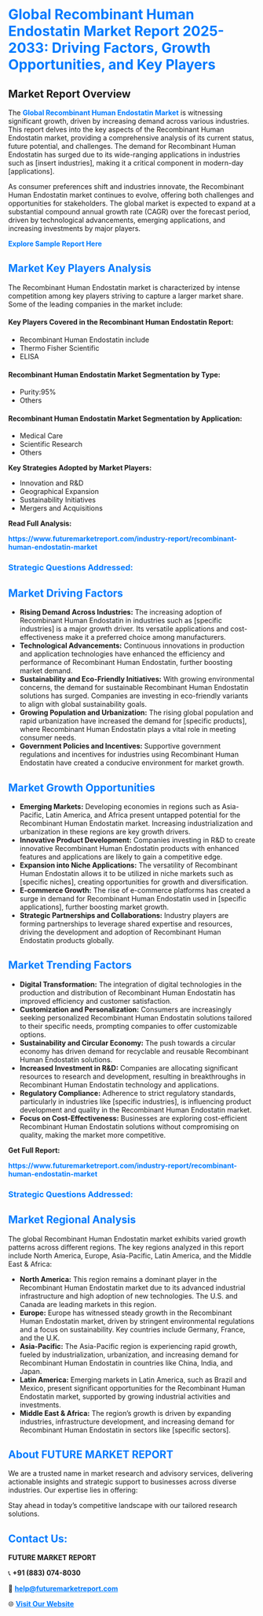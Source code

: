<h1 style="color: #007BFF;">Global Recombinant Human Endostatin Market Report 2025-2033: Driving Factors, Growth Opportunities, and Key Players</h1>

<section id="overview">
<h2>Market Report Overview</h2>
<p>The <a href="https://www.futuremarketreport.com/industry-report/recombinant-human-endostatin-market" style="color: #007BFF; text-decoration: none;"><strong>Global Recombinant Human Endostatin Market</strong></a> is witnessing significant growth, driven by increasing demand across various industries. This report delves into the key aspects of the Recombinant Human Endostatin market, providing a comprehensive analysis of its current status, future potential, and challenges. The demand for Recombinant Human Endostatin has surged due to its wide-ranging applications in industries such as [insert industries], making it a critical component in modern-day [applications].</p>
<p>As consumer preferences shift and industries innovate, the Recombinant Human Endostatin market continues to evolve, offering both challenges and opportunities for stakeholders. The global market is expected to expand at a substantial compound annual growth rate (CAGR) over the forecast period, driven by technological advancements, emerging applications, and increasing investments by major players.</p>
</section>

<section id="overview">
<p><a href="https://www.futuremarketreport.com/request-sample/reportId=99453" style="color: #007BFF; text-decoration: none;"><strong>Explore Sample Report Here</strong></a></p>
</section>

<section id="key-players">
<h2 style="color: #007BFF;">Market Key Players Analysis</h2>
<p>The Recombinant Human Endostatin market is characterized by intense competition among key players striving to capture a larger market share. Some of the leading companies in the market include:</p>
<h4>Key Players Covered in the Recombinant Human Endostatin Report:</h4>
<ul><li>Recombinant Human Endostatin include</li><li>Thermo Fisher Scientific</li><li>ELISA</li></ul>
<h4>Recombinant Human Endostatin Market Segmentation by Type:</h4>
<ul><li>Purity:95%</li><li>Others</li></ul>

<h4>Recombinant Human Endostatin Market Segmentation by Application:</h4>
<ul><li>Medical Care</li><li>Scientific Research</li><li>Others</li></ul>
<p><strong>Key Strategies Adopted by Market Players:</strong></p>
<ul>
<li>Innovation and R&D</li>
<li>Geographical Expansion</li>
<li>Sustainability Initiatives</li>
<li>Mergers and Acquisitions</li>
</ul>
</section>

<section>
<p><strong>Read Full Analysis: </strong></p><a href="https://www.futuremarketreport.com/industry-report/recombinant-human-endostatin-market" style="color: #007BFF; text-decoration: none;"><strong>https://www.futuremarketreport.com/industry-report/recombinant-human-endostatin-market</strong></a>
<h3 style="color: #007BFF;">Strategic Questions Addressed:</h3>
</section>

<section id="driving-factors">
<h2 style="color: #007BFF;">Market Driving Factors</h2>
<ul>
<li><strong>Rising Demand Across Industries:</strong> The increasing adoption of Recombinant Human Endostatin in industries such as [specific industries] is a major growth driver. Its versatile applications and cost-effectiveness make it a preferred choice among manufacturers.</li>
<li><strong>Technological Advancements:</strong> Continuous innovations in production and application technologies have enhanced the efficiency and performance of Recombinant Human Endostatin, further boosting market demand.</li>
<li><strong>Sustainability and Eco-Friendly Initiatives:</strong> With growing environmental concerns, the demand for sustainable Recombinant Human Endostatin solutions has surged. Companies are investing in eco-friendly variants to align with global sustainability goals.</li>
<li><strong>Growing Population and Urbanization:</strong> The rising global population and rapid urbanization have increased the demand for [specific products], where Recombinant Human Endostatin plays a vital role in meeting consumer needs.</li>
<li><strong>Government Policies and Incentives:</strong> Supportive government regulations and incentives for industries using Recombinant Human Endostatin have created a conducive environment for market growth.</li>
</ul>
</section>

<section id="growth-opportunities">
<h2 style="color: #007BFF;">Market Growth Opportunities</h2>
<ul>
<li><strong>Emerging Markets:</strong> Developing economies in regions such as Asia-Pacific, Latin America, and Africa present untapped potential for the Recombinant Human Endostatin market. Increasing industrialization and urbanization in these regions are key growth drivers.</li>
<li><strong>Innovative Product Development:</strong> Companies investing in R&D to create innovative Recombinant Human Endostatin products with enhanced features and applications are likely to gain a competitive edge.</li>
<li><strong>Expansion into Niche Applications:</strong> The versatility of Recombinant Human Endostatin allows it to be utilized in niche markets such as [specific niches], creating opportunities for growth and diversification.</li>
<li><strong>E-commerce Growth:</strong> The rise of e-commerce platforms has created a surge in demand for Recombinant Human Endostatin used in [specific applications], further boosting market growth.</li>
<li><strong>Strategic Partnerships and Collaborations:</strong> Industry players are forming partnerships to leverage shared expertise and resources, driving the development and adoption of Recombinant Human Endostatin products globally.</li>
</ul>
</section>

<section id="trending-factors">
<h2 style="color: #007BFF;">Market Trending Factors</h2>
<ul>
<li><strong>Digital Transformation:</strong> The integration of digital technologies in the production and distribution of Recombinant Human Endostatin has improved efficiency and customer satisfaction.</li>
<li><strong>Customization and Personalization:</strong> Consumers are increasingly seeking personalized Recombinant Human Endostatin solutions tailored to their specific needs, prompting companies to offer customizable options.</li>
<li><strong>Sustainability and Circular Economy:</strong> The push towards a circular economy has driven demand for recyclable and reusable Recombinant Human Endostatin solutions.</li>
<li><strong>Increased Investment in R&D:</strong> Companies are allocating significant resources to research and development, resulting in breakthroughs in Recombinant Human Endostatin technology and applications.</li>
<li><strong>Regulatory Compliance:</strong> Adherence to strict regulatory standards, particularly in industries like [specific industries], is influencing product development and quality in the Recombinant Human Endostatin market.</li>
<li><strong>Focus on Cost-Effectiveness:</strong> Businesses are exploring cost-efficient Recombinant Human Endostatin solutions without compromising on quality, making the market more competitive.</li>
</ul>
</section>

<section>
<p><strong>Get Full Report: </strong></p><a href="https://www.futuremarketreport.com/industry-report/recombinant-human-endostatin-market" style="color: #007BFF; text-decoration: none;"><strong>https://www.futuremarketreport.com/industry-report/recombinant-human-endostatin-market</strong></a>
<h3 style="color: #007BFF;">Strategic Questions Addressed:</h3>
</section>


<section id="regional-analysis">
<h2 style="color: #007BFF;">Market Regional Analysis</h2>
<p>The global Recombinant Human Endostatin market exhibits varied growth patterns across different regions. The key regions analyzed in this report include North America, Europe, Asia-Pacific, Latin America, and the Middle East & Africa:</p>
<ul>
<li><strong>North America:</strong> This region remains a dominant player in the Recombinant Human Endostatin market due to its advanced industrial infrastructure and high adoption of new technologies. The U.S. and Canada are leading markets in this region.</li>
<li><strong>Europe:</strong> Europe has witnessed steady growth in the Recombinant Human Endostatin market, driven by stringent environmental regulations and a focus on sustainability. Key countries include Germany, France, and the U.K.</li>
<li><strong>Asia-Pacific:</strong> The Asia-Pacific region is experiencing rapid growth, fueled by industrialization, urbanization, and increasing demand for Recombinant Human Endostatin in countries like China, India, and Japan.</li>
<li><strong>Latin America:</strong> Emerging markets in Latin America, such as Brazil and Mexico, present significant opportunities for the Recombinant Human Endostatin market, supported by growing industrial activities and investments.</li>
<li><strong>Middle East & Africa:</strong> The region’s growth is driven by expanding industries, infrastructure development, and increasing demand for Recombinant Human Endostatin in sectors like [specific sectors].</li>
</ul>
</section>

<footer>
<h2 style="color: #007BFF;">About FUTURE MARKET REPORT</h2>
<p>We are a trusted name in market research and advisory services, delivering actionable insights and strategic support to businesses across diverse industries. Our expertise lies in offering:</p>

<p>Stay ahead in today’s competitive landscape with our tailored research solutions.</p>

<h2 style="color: #007BFF;">Contact Us:</h2>
<p><strong>FUTURE MARKET REPORT</strong></p>
<p>📞 <strong>+91 (883) 074-8030</strong></p>
<p>📧 <strong><a href="mailto:help@futuremarketreport.com" style="color: #007BFF;">help@futuremarketreport.com</a></strong></p>
<p>🌐 <strong><a href="https://www.futuremarketreport.com/" style="color: #007BFF;">Visit Our Website</a></strong></p>
</footer>